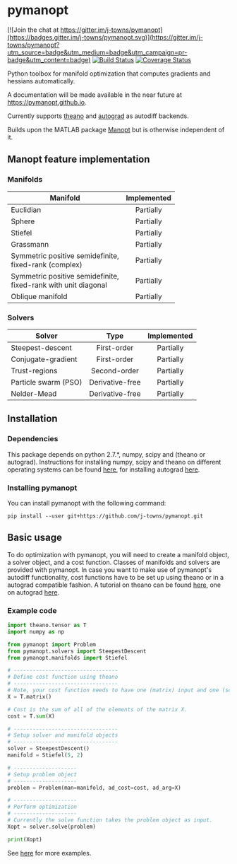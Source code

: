 # pymanopt

[![Join the chat at https://gitter.im/j-towns/pymanopt](https://badges.gitter.im/j-towns/pymanopt.svg)](https://gitter.im/j-towns/pymanopt?utm_source=badge&utm_medium=badge&utm_campaign=pr-badge&utm_content=badge)
[![Build Status](https://travis-ci.org/j-towns/pymanopt.svg?branch=master)](https://travis-ci.org/j-towns/pymanopt)
[![Coverage Status](https://coveralls.io/repos/github/j-towns/pymanopt/badge.svg?branch=master)](https://coveralls.io/github/j-towns/pymanopt?branch=master)

Python toolbox for manifold optimization that computes gradients and hessians automatically.

A documentation will be made available in the near future at https://pymanopt.github.io.

Currently supports [theano](http://deeplearning.net/software/theano/) and [autograd](https://github.com/HIPS/autograd) as autodiff backends.

Builds upon the MATLAB package [Manopt](http://manopt.org/) but is otherwise independent of it.


## Manopt feature implementation
### Manifolds

| Manifold | Implemented |
| ------------- |:-----------:|
| Euclidian | Partially |
| Sphere | Partially |
| Stiefel | Partially |
| Grassmann | Partially |
| Symmetric positive semidefinite,<br>fixed-rank (complex) | Partially |
| Symmetric positive semidefinite,<br>fixed-rank with unit diagonal | Partially |
| Oblique manifold | Partially |

### Solvers

| Solver | Type | Implemented |
| ------ | :--: | :---------: |
| Steepest-descent | First-order | Partially |
| Conjugate-gradient | First-order | Partially |
| Trust-regions | Second-order | Partially |
| Particle swarm (PSO) | Derivative-free | Partially |
| Nelder-Mead | Derivative-free | Partially |

## Installation
### Dependencies
This package depends on python 2.7.*, numpy, scipy and (theano or autograd).
Instructions for installing numpy, scipy and theano on different operating systems can be found
[here](http://deeplearning.net/software/theano/install.html), for installing autograd [here](https://github.com/HIPS/autograd#how-to-install).

### Installing pymanopt
You can install pymanopt with the following command:
```
pip install --user git+https://github.com/j-towns/pymanopt.git
```

## Basic usage
To do optimization with pymanopt, you will need to create a manifold object, a
solver object, and a cost function. Classes of manifolds and solvers are
provided with pymanopt.
In case you want to make use of pymanopt's autodiff functionality, cost functions have to be set up using theano or in a autograd compatible fashion.
A tutorial on theano can be found
[here](http://deeplearning.net/software/theano/tutorial/index.html),
one on autograd [here](https://github.com/HIPS/autograd/blob/master/docs/tutorial.md).

### Example code
```python
import theano.tensor as T
import numpy as np

from pymanopt import Problem
from pymanopt.solvers import SteepestDescent
from pymanopt.manifolds import Stiefel

# ---------------------------------
# Define cost function using theano
# ---------------------------------
# Note, your cost function needs to have one (matrix) input and one (scalar) output.
X = T.matrix()

# Cost is the sum of all of the elements of the matrix X.
cost = T.sum(X)

# ---------------------------------
# Setup solver and manifold objects
# ---------------------------------
solver = SteepestDescent()
manifold = Stiefel(5, 2)

# --------------------
# Setup problem object
# --------------------
problem = Problem(man=manifold, ad_cost=cost, ad_arg=X)

# --------------------
# Perform optimization
# --------------------
# Currently the solve function takes the problem object as input.
Xopt = solver.solve(problem)

print(Xopt)
```
See [here](https://github.com/j-towns/pymanopt/tree/master/examples) for more
examples.

